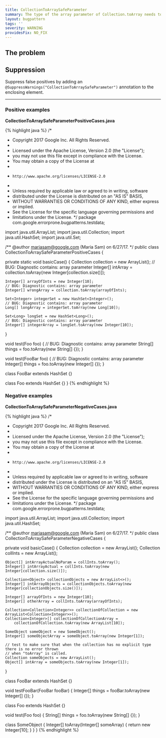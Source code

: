 ```yaml
---
title: CollectionToArraySafeParameter
summary: The type of the array parameter of Collection.toArray needs to be compatible with the array type
layout: bugpattern
tags: ''
severity: WARNING
providesFix: NO_FIX
---
```


<!--
*** AUTO-GENERATED, DO NOT MODIFY ***
To make changes, edit the @BugPattern annotation or the explanation in docs/bugpattern.
-->

## The problem


## Suppression
Suppress false positives by adding an `@SuppressWarnings("CollectionToArraySafeParameter")` annotation to the enclosing element.

----------

### Positive examples
__CollectionToArraySafeParameterPositiveCases.java__

{% highlight java %}
/*
 * Copyright 2017 Google Inc. All Rights Reserved.
 *
 * Licensed under the Apache License, Version 2.0 (the "License");
 * you may not use this file except in compliance with the License.
 * You may obtain a copy of the License at
 *
 *     http://www.apache.org/licenses/LICENSE-2.0
 *
 * Unless required by applicable law or agreed to in writing, software
 * distributed under the License is distributed on an "AS IS" BASIS,
 * WITHOUT WARRANTIES OR CONDITIONS OF ANY KIND, either express or implied.
 * See the License for the specific language governing permissions and
 * limitations under the License.
 */
package com.google.errorprone.bugpatterns.testdata;

import java.util.ArrayList;
import java.util.Collection;
import java.util.HashSet;
import java.util.Set;

/** @author mariasam@google.com (Maria Sam) on 6/27/17. */
public class CollectionToArraySafeParameterPositiveCases<T> {

  private static void basicCase() {
    Collection<String> collection = new ArrayList<String>();
    // BUG: Diagnostic contains: array parameter
    Integer[] intArray = collection.toArray(new Integer[collection.size()]);

    Integer[] arrayOfInts = new Integer[10];
    // BUG: Diagnostic contains: array parameter
    Integer[] wrongArray = collection.toArray(arrayOfInts);

    Set<Integer> integerSet = new HashSet<Integer>();
    // BUG: Diagnostic contains: array parameter
    Long[] longArray = integerSet.toArray(new Long[10]);

    Set<Long> longSet = new HashSet<Long>();
    // BUG: Diagnostic contains: array parameter
    Integer[] integerArray = longSet.toArray(new Integer[10]);
  }

  void test(Foo<Integer> foo) {
    // BUG: Diagnostic contains: array parameter
    String[] things = foo.toArray(new String[] {});
  }

  void test(FooBar<Integer> foo) {
    // BUG: Diagnostic contains: array parameter
    Integer[] things = foo.toArray(new Integer[] {});
  }

  class FooBar<T> extends HashSet<String> {}

  class Foo<T> extends HashSet<T> {}
}
{% endhighlight %}

### Negative examples
__CollectionToArraySafeParameterNegativeCases.java__

{% highlight java %}
/*
 * Copyright 2017 Google Inc. All Rights Reserved.
 *
 * Licensed under the Apache License, Version 2.0 (the "License");
 * you may not use this file except in compliance with the License.
 * You may obtain a copy of the License at
 *
 *     http://www.apache.org/licenses/LICENSE-2.0
 *
 * Unless required by applicable law or agreed to in writing, software
 * distributed under the License is distributed on an "AS IS" BASIS,
 * WITHOUT WARRANTIES OR CONDITIONS OF ANY KIND, either express or implied.
 * See the License for the specific language governing permissions and
 * limitations under the License.
 */
package com.google.errorprone.bugpatterns.testdata;

import java.util.ArrayList;
import java.util.Collection;
import java.util.HashSet;

/** @author mariasam@google.com (Maria Sam) on 6/27/17. */
public class CollectionToArraySafeParameterNegativeCases {

  private void basicCase() {
    Collection<String> collection = new ArrayList<String>();
    Collection<Integer> collInts = new ArrayList<Integer>();

    Object[] intArrayActualNoParam = collInts.toArray();
    Integer[] intArrayActual = collInts.toArray(new Integer[collection.size()]);

    Collection<Object> collectionObjects = new ArrayList<>();
    Integer[] intArrayObjects = collectionObjects.toArray(new Integer[collectionObjects.size()]);

    Integer[] arrayOfInts = new Integer[10];
    Integer[] otherArray = collInts.toArray(arrayOfInts);

    Collection<Collection<Integer>> collectionOfCollection = new ArrayList<Collection<Integer>>();
    Collection<Integer>[] collectionOfCollectionArray =
        collectionOfCollection.toArray(new ArrayList[10]);

    SomeObject someObject = new SomeObject();
    Integer[] someObjectArray = someObject.toArray(new Integer[1]);

    // test to make sure that when the collection has no explicit type there is no error thrown
    // when "toArray" is called.
    Collection someObjects = new ArrayList();
    Object[] intArray = someObjects.toArray(new Integer[1]);
  }

  class FooBar<T> extends HashSet<T> {}

  void testFooBar(FooBar<Integer> fooBar) {
    Integer[] things = fooBar.toArray(new Integer[] {});
  }

  class Foo<T> extends HashSet<String> {}

  void test(Foo<Integer> foo) {
    String[] things = foo.toArray(new String[] {});
  }

  class SomeObject {
    Integer[] toArray(Integer[] someArray) {
      return new Integer[10];
    }
  }
}
{% endhighlight %}

